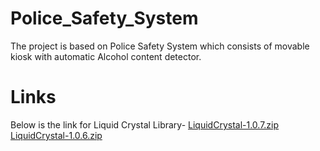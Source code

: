 # Police_Safety_System
The project is based on Police Safety System which consists of movable kiosk with automatic Alcohol content detector.
# Links
Below is the link for Liquid Crystal Library-
[LiquidCrystal-1.0.7.zip](https://github.com/NikithYD/Police_Safety_System/files/5034557/LiquidCrystal-1.0.7.zip)
[LiquidCrystal-1.0.6.zip](https://github.com/NikithYD/Police_Safety_System/files/5034659/LiquidCrystal-1.0.6.zip)

